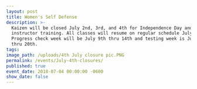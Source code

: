 ```yaml
---
layout: post
title: Women's Self Defense
description: >-
  Kaizen will be closed July 2nd, 3rd, and 4th for Independence Day and
  instructor training. All classes will resume on regular schedule July 5th.
  Progress check week will be July 9th thru 14th and testing week is July 16th
  thru 20th.
tags:
image_path: /uploads/4th July closure pic.PNG
permalink: /events/July-4th-closures/
published: true
event_date: 2018-07-04 00:00:00 -0600
show_date: false
---
```

